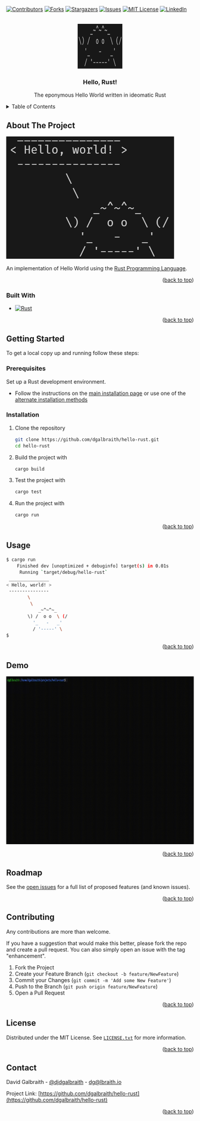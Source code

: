 <a name="readme-top"></a>

[![Contributors][contributors-shield]][contributors-url]
[![Forks][forks-shield]][forks-url]
[![Stargazers][stars-shield]][stars-url]
[![Issues][issues-shield]][issues-url]
[![MIT License][license-shield]][license-url]
[![LinkedIn][linkedin-shield]][linkedin-url]

<br />
<div align="center">
  <a href="https://github.com/dgalbraith/hello-rust">
    <img src="images/logo.png" alt="Logo" width="120" height="120">
  </a>

<h3 align="center">Hello, Rust!</h3>

  <p align="center">
    The eponymous Hello World written in ideomatic Rust
    <br />
  </p>
</div>

<details>
  <summary>Table of Contents</summary>
  <ol>
    <li>
      <a href="#about-the-project">About The Project</a>
      <ul>
        <li><a href="#built-with">Built With</a></li>
      </ul>
    </li>
    <li>
      <a href="#getting-started">Getting Started</a>
      <ul>
        <li><a href="#prerequisites">Prerequisites</a></li>
        <li><a href="#installation">Installation</a></li>
      </ul>
    </li>
    <li><a href="#usage">Usage</a></li>
    <li><a href="#roadmap">Roadmap</a></li>
    <li><a href="#contributing">Contributing</a></li>
    <li><a href="#license">License</a></li>
    <li><a href="#contact">Contact</a></li>
  </ol>
</details>

## About The Project

[![Hello Rust Screen Shot][product-screenshot]](https://github.com/dgalbraith/hello-rust)

An implementation of Hello World using the [Rust Programming Language](https://www.rust-lang.org/).

<p align="right">(<a href="#readme-top">back to top</a>)</p>

### Built With

* [![Rust][Rust.js]][Rust-url]

<p align="right">(<a href="#readme-top">back to top</a>)</p>

## Getting Started

To get a local copy up and running follow these steps:

### Prerequisites

Set up a Rust development environment.

* Follow the instructions on the [main installation page](https://www.rust-lang.org/learn/get-started)
or use one of the [alternate installation methods](https://forge.rust-lang.org/infra/other-installation-methods.html)

### Installation

1. Clone the repository
   ```sh
   git clone https://github.com/dgalbraith/hello-rust.git
   cd hello-rust
   ```
2. Build the project with
   ```sh
   cargo build
   ```
3. Test the project with
   ```sh
   cargo test
   ```
4. Run the project with
   ```sh
   cargo run
   ```

<p align="right">(<a href="#readme-top">back to top</a>)</p>

## Usage

```sh
$ cargo run
    Finished dev [unoptimized + debuginfo] target(s) in 0.01s
     Running `target/debug/hello-rust`
 _______________
< Hello, world! >
 ---------------
        \
         \
            _~^~^~_
        \) /  o o  \ (/
          '_   -   _'
          / '-----' \
$
```
<p align="right">(<a href="#readme-top">back to top</a>)</p>

## Demo

<a href="https://github.com/dgalbraith/hello-rust">
  <img src="images/demo.gif" alt="Demo" width="800" height="450">
</a>

<p align="right">(<a href="#readme-top">back to top</a>)</p>

## Roadmap

See the [open issues](https://github.com/dgalbraith/hello-rust/issues) for a full list of proposed features (and known issues).

<p align="right">(<a href="#readme-top">back to top</a>)</p>

## Contributing

Any contributions are more than welcome.

If you have a suggestion that would make this better, please fork the repo and create a pull request. You can also simply open an issue with the tag "enhancement".

1. Fork the Project
2. Create your Feature Branch (`git checkout -b feature/NewFeature`)
3. Commit your Changes (`git commit -m 'Add some New Feature'`)
4. Push to the Branch (`git push origin feature/NewFeature`)
5. Open a Pull Request

<p align="right">(<a href="#readme-top">back to top</a>)</p>

## License

Distributed under the MIT License. See [`LICENSE.txt`](https://github.com/dgalbraith/hello-rust) for more information.

<p align="right">(<a href="#readme-top">back to top</a>)</p>

## Contact

David Galbraith - [@djdgalbraith](https://twitter.com/djdgalbraith) - dg@lbraith.io

Project Link: [https://github.com/dgalbraith/hello-rust](https://github.com/dgalbraith/hello-rust)

<p align="right">(<a href="#readme-top">back to top</a>)</p>

<!-- Links and images -->
[contributors-shield]: https://img.shields.io/github/contributors/dgalbraith/hello-rust.svg?style=flat
[contributors-url]: https://github.com/dgalbraith/hello-rust/graphs/contributors
[forks-shield]: https://img.shields.io/github/forks/dgalbraith/hello-rust.svg?style=flat
[forks-url]: https://github.com/dgalbraith/hello-rust/network/members
[stars-shield]: https://img.shields.io/github/stars/dgalbraith/hello-rust.svg?style=flat
[stars-url]: https://github.com/dgalbraith/hello-rust/stargazers
[issues-shield]: https://img.shields.io/github/issues/dgalbraith/hello-rust.svg?style=flat
[issues-url]: https://github.com/dgalbraith/hello-rust/issues
[license-shield]: https://img.shields.io/github/license/dgalbraith/hello-rust.svg?style=flat
[license-url]: https://github.com/dgalbraith/hello-rust/blob/main/LICENSE.txt
[linkedin-shield]: https://img.shields.io/badge/-LinkedIn-black.svg?style=flat&logo=linkedin&colorB=555
[linkedin-url]: https://linkedin.com/in/djdgalbraith
[Rust.js]: https://img.shields.io/badge/Rust-0769AD?style=flat&logo=rust&logoColor=white
[Rust-url]: https://www.rust-lang.org/
[product-screenshot]: images/screenshot.png
